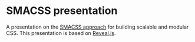 # SMACSS presentation

A presentation on the [SMACSS approach](http://smacss.com/) for building scalable and modular CSS.
This presentation is based on [Reveal.js](https://github.com/hakimel/reveal.js).
